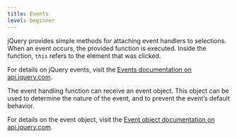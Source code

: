 ```yaml
---
title: Events
level: beginner
---
```

jQuery provides simple methods for attaching event handlers to selections.
When an event occurs, the provided function is executed.  Inside the function,
`this` refers to the element that was clicked.

For details on jQuery events, visit the 
[Events documentation on api.jquery.com](http://api.jquery.com/category/events/).

The event handling function can receive an event object. This object can be
used to determine the nature of the event, and to prevent the event’s default
behavior.

For details on the event object, visit the
[Event object documentation on api.jquery.com](http://api.jquery.com/category/events/event-object/).
